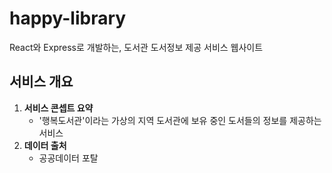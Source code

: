 # happy-library   
 React와 Express로 개발하는, 도서관 도서정보 제공 서비스 웹사이트

## 서비스 개요
  1. **서비스 콘셉트 요약**
     - '행복도서관'이라는 가상의 지역 도서관에 보유 중인 도서들의 정보를 제공하는 서비스
  2. **데이터 출처**
     - 공공데이터 포탈
